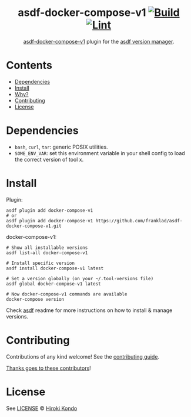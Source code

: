 <div align="center">

# asdf-docker-compose-v1 [![Build](https://github.com/kompiro/asdf-docker-compose-v1/actions/workflows/build.yml/badge.svg)](https://github.com/kompiro/asdf-docker-compose-v1/actions/workflows/build.yml) [![Lint](https://github.com/kompiro/asdf-docker-compose-v1/actions/workflows/lint.yml/badge.svg)](https://github.com/kompiro/asdf-docker-compose-v1/actions/workflows/lint.yml)


[asdf-docker-compose-v1](https://github.com/kompiro/asdf-docker-compose-v1) plugin for the [asdf version manager](https://asdf-vm.com).

</div>

# Contents

- [Dependencies](#dependencies)
- [Install](#install)
- [Why?](#why)
- [Contributing](#contributing)
- [License](#license)

# Dependencies

- `bash`, `curl`, `tar`: generic POSIX utilities.
- `SOME_ENV_VAR`: set this environment variable in your shell config to load the correct version of tool x.

# Install

Plugin:

```shell
asdf plugin add docker-compose-v1
# or
asdf plugin add docker-compose-v1 https://github.com/franklad/asdf-docker-compose-v1.git
```

docker-compose-v1:

```shell
# Show all installable versions
asdf list-all docker-compose-v1

# Install specific version
asdf install docker-compose-v1 latest

# Set a version globally (on your ~/.tool-versions file)
asdf global docker-compose-v1 latest

# Now docker-compose-v1 commands are available
docker-compose version
```

Check [asdf](https://github.com/asdf-vm/asdf) readme for more instructions on how to
install & manage versions.

# Contributing

Contributions of any kind welcome! See the [contributing guide](contributing.md).

[Thanks goes to these contributors](https://github.com/kompiro/asdf-docker-compose-v1/graphs/contributors)!

# License

See [LICENSE](LICENSE) © [Hiroki Kondo](https://github.com/kompiro/)
